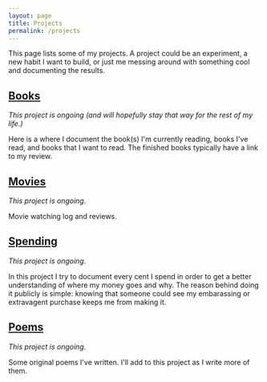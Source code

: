 ```yaml
---
layout: page
title: Projects
permalink: /projects
---
```

This page lists some of my projects. A project could be an experiment, a new habit I want to build, or just me messing around with something cool and documenting the results.

## [Books](/projects/books)
*This project is ongoing (and will hopefully stay that way for the rest of my life.)*

Here is a where I document the book(s) I'm currently reading, books I've read, and books that I want to read. The finished books typically have a link to my review.

## [Movies](/projects/movies)
*This project is ongoing.*

Movie watching log and reviews.

## [Spending](/projects/spending)
*This project is ongoing.*

In this project I try to document every cent I spend in order to get a better understanding of where my money goes and why. The reason behind doing it publicly is simple: knowing that someone could see my embarassing or extravagent purchase keeps me from making it.

## [Poems](/projects/poems)
*This project is ongoing.*

Some original poems I've written. I'll add to this project as I write more of them.